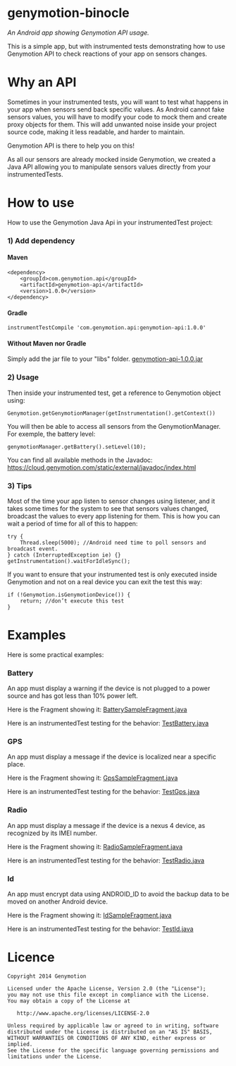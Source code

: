 genymotion-binocle
==================

*An Android app showing Genymotion API usage.*

This is a simple app, but with instrumented tests demonstrating how to use Genymotion API to check reactions of your app on sensors changes.

# Why an API
Sometimes in your instrumented tests, you will want to test what happens in your app when sensors send back specific values.
As Android cannot fake sensors values, you will have to modify your code to mock them and create proxy objects for them.
This will add unwanted noise inside your project source code, making it less readable, and harder to maintain.

Genymotion API is there to help you on this!

As all our sensors are already mocked inside Genymotion, we created a Java API allowing you to manipulate sensors values directly from your instrumentedTests.

# How to use
How to use the Genymotion Java Api in your instrumentedTest project:
### 1) Add dependency
#### Maven
```
<dependency>
    <groupId>com.genymotion.api</groupId>
    <artifactId>genymotion-api</artifactId>
    <version>1.0.0</version>
</dependency>
```
#### Gradle
```
instrumentTestCompile 'com.genymotion.api:genymotion-api:1.0.0'
```
#### Without Maven nor Gradle
Simply add the jar file to your "libs" folder.
[genymotion-api-1.0.0.jar](http://www.genymotion.com/download/com.genymotion.api/genymotion-api/1.0.0/genymotion-api-1.0.0.jar)

### 2) Usage
Then inside your instrumented test, get a reference to Genymotion object using:
```
Genymotion.getGenymotionManager(getInstrumentation().getContext())
```
You will then be able to access all sensors from the GenymotionManager. For exemple, the battery level:
```
genymotionManager.getBattery().setLevel(10);
```
You can find all available methods in the Javadoc:
https://cloud.genymotion.com/static/external/javadoc/index.html

### 3) Tips
Most of the time your app listen to sensor changes using listener, and it takes some times for the system to see that sensors values changed, broadcast the values to every app listening for them. This is how you can wait a period of time for all of this to happen:
```
try {
    Thread.sleep(5000); //Android need time to poll sensors and broadcast event.
} catch (InterruptedException ie) {}
getInstrumentation().waitForIdleSync();
```
If you want to ensure that your instrumented test is only executed inside Genymotion and not on a real device you can exit the test this way:
```
if (!Genymotion.isGenymotionDevice()) {
    return; //don’t execute this test
}
```


# Examples
Here is some practical examples:

### Battery
An app must display a warning if the device is not plugged to a power source and has got less than 10% power left.

Here is the Fragment showing it: [BatterySampleFragment.java](https://github.com/Genymobile/genymotion-binocle/blob/master/binocle/src/main/java/com/genymotion/binocle/BatterySampleFragment.java)

Here is an instrumentedTest testing for the behavior: [TestBattery.java](https://github.com/Genymobile/genymotion-binocle/blob/master/binocle/src/instrumentTest/java/com/genymotion/binocle/test/TestBattery.java)

### GPS
An app must display a message if the device is localized near a specific place.

Here is the Fragment showing it: [GpsSampleFragment.java](https://github.com/Genymobile/genymotion-binocle/blob/master/binocle/src/main/java/com/genymotion/binocle/GpsSampleFragment.java)

Here is an instrumentedTest testing for the behavior:  [TestGps.java](https://github.com/Genymobile/genymotion-binocle/blob/master/binocle/src/instrumentTest/java/com/genymotion/binocle/test/TestGps.java)

### Radio
An app must display a message if the device is a nexus 4 device, as recognized by its IMEI number.

Here is the Fragment showing it: [RadioSampleFragment.java](https://github.com/Genymobile/genymotion-binocle/blob/master/binocle/src/main/java/com/genymotion/binocle/RadioSampleFragment.java)

Here is an instrumentedTest testing for the behavior:  [TestRadio.java](https://github.com/Genymobile/genymotion-binocle/blob/master/binocle/src/instrumentTest/java/com/genymotion/binocle/test/TestRadio.java)

### Id

An app must encrypt data using ANDROID_ID to avoid the backup data to be moved on another Android device.

Here is the Fragment showing it: [IdSampleFragment.java](https://github.com/Genymobile/genymotion-binocle/blob/master/binocle/src/main/java/com/genymotion/binocle/IdSampleFragment.java)

Here is an instrumentedTest testing for the behavior:  [TestId.java](https://github.com/Genymobile/genymotion-binocle/blob/master/binocle/src/instrumentTest/java/com/genymotion/binocle/test/TestId.java)


# Licence
```
Copyright 2014 Genymotion

Licensed under the Apache License, Version 2.0 (the "License");
you may not use this file except in compliance with the License.
You may obtain a copy of the License at

   http://www.apache.org/licenses/LICENSE-2.0

Unless required by applicable law or agreed to in writing, software
distributed under the License is distributed on an "AS IS" BASIS,
WITHOUT WARRANTIES OR CONDITIONS OF ANY KIND, either express or implied.
See the License for the specific language governing permissions and
limitations under the License.
```